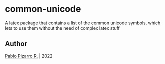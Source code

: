 # common-unicode

A latex package that contains a list of the common unicode symbols, which lets to use them without the need of complex latex stuff

Author
------

[Pablo Pizarro R.](https://ppizarror.com) | 2022
